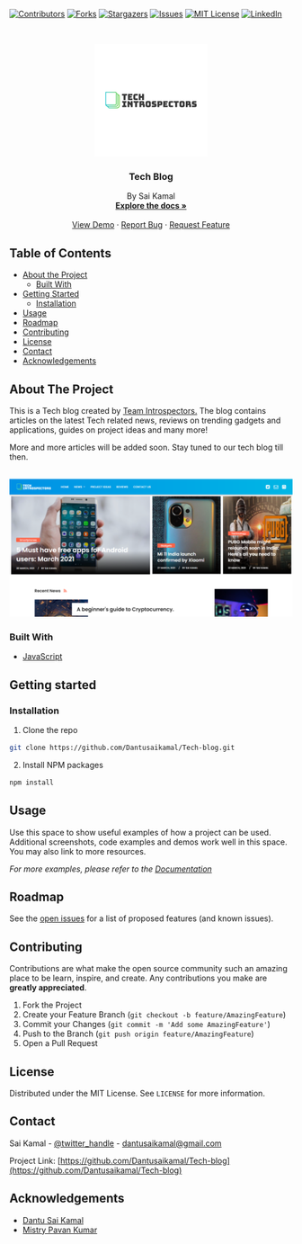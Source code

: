 
[![Contributors][contributors-shield]][contributors-url]
[![Forks][forks-shield]][forks-url]
[![Stargazers][stars-shield]][stars-url]
[![Issues][issues-shield]][issues-url]
[![MIT License][license-shield]][license-url]
[![LinkedIn][linkedin-shield]][linkedin-url]

<!-- PROJECT LOGO -->
<br />
<p align="center">
  <a href="https://github.com/Dantusaikamal/Tech-blog">
    <img src="images/logo-black.png" alt="Logo" width="200" height="200">
  </a>

  <h3 align="center">Tech Blog</h3>

  <p align="center">
    By Sai Kamal
    <br>
    <a href="https://github.com/Dantusaikamal/Tech-blog"><strong>Explore the docs »</strong></a>
    <br />
    <br />
    <a href="https://github.com/Dantusaikamal/Tech-blog">View Demo</a>
    ·
    <a href="https://github.com/Dantusaikamal/Tech-blog/issues">Report Bug</a>
    ·
    <a href="https://github.com/Dantusaikamal/Tech-blog/issues">Request Feature</a>
  </p>
</p>



<!-- TABLE OF CONTENTS -->
## Table of Contents

* [About the Project](#about-the-project)
  * [Built With](#built-with)
* [Getting Started](#getting-started)
  * [Installation](#installation)
* [Usage](#usage)
* [Roadmap](#roadmap)
* [Contributing](#contributing)
* [License](#license)
* [Contact](#contact)
* [Acknowledgements](#acknowledgements)



<!-- ABOUT THE PROJECT -->
## About The Project

This is a Tech blog created by <a href="https://www.youtube.com/channel/UCQV5B4b-PIXkzQq7XUSR_2A">Team Introspectors.<a> The blog contains articles on the latest Tech related news, reviews on trending gadgets and applications, guides on project ideas and many more!
  
  More and more articles will be added soon. Stay tuned to our tech blog till then.
<br><br>

![alt text](https://github.com/Dantusaikamal/Tech-blog/blob/main/images/version/version1.PNG?raw=true)



### Built With

* [JavaScript](https://github.com/topics/javascript)


## Getting started

### Installation

1. Clone the repo
```sh
git clone https://github.com/Dantusaikamal/Tech-blog.git
```
2. Install NPM packages
```sh
npm install
```


<!-- USAGE EXAMPLES -->
## Usage

Use this space to show useful examples of how a project can be used. Additional screenshots, code examples and demos work well in this space. You may also link to more resources.

_For more examples, please refer to the [Documentation](https://example.com)_



<!-- ROADMAP -->
## Roadmap

See the [open issues](https://github.com/Dantusaikamal/Tech-blog/issues) for a list of proposed features (and known issues).



<!-- CONTRIBUTING -->
## Contributing

Contributions are what make the open source community such an amazing place to be learn, inspire, and create. Any contributions you make are **greatly appreciated**.

1. Fork the Project
2. Create your Feature Branch (`git checkout -b feature/AmazingFeature`)
3. Commit your Changes (`git commit -m 'Add some AmazingFeature'`)
4. Push to the Branch (`git push origin feature/AmazingFeature`)
5. Open a Pull Request



<!-- LICENSE -->
## License

Distributed under the MIT License. See `LICENSE` for more information.



<!-- CONTACT -->
## Contact

Sai Kamal - [@twitter_handle](https://twitter.com/Saikamaldantu) - dantusaikamal@gmail.com

Project Link: [https://github.com/Dantusaikamal/Tech-blog](https://github.com/Dantusaikamal/Tech-blog)



<!-- ACKNOWLEDGEMENTS -->
## Acknowledgements

* [Dantu Sai Kamal](https://github.com/Dantusaikamal)
* [Mistry Pavan Kumar](https://github.com/mg143pavankumar)




<!-- MARKDOWN LINKS & IMAGES -->
<!-- https://www.markdownguide.org/basic-syntax/#reference-style-links -->
[contributors-shield]: https://img.shields.io/github/contributors/Dantusaikamal/Tech-blog.svg?style=flat-square
[contributors-url]: https://github.com/Dantusaikamal/Tech-blog/graphs/contributors
[forks-shield]: https://img.shields.io/github/forks/Dantusaikamal/Tech-blog.svg?style=flat-square
[forks-url]: https://github.com/Dantusaikamal/Tech-blog/network/members
[stars-shield]: https://img.shields.io/github/stars/Dantusaikamal/Tech-blog.svg?style=flat-square
[stars-url]: https://github.com/Dantusaikamal/Tech-blog/stargazers
[issues-shield]: https://img.shields.io/github/issues/Dantusaikamal/Tech-blog.svg?style=flat-square
[issues-url]: https://github.com/Dantusaikamal/Tech-blog/issues
[license-shield]: https://img.shields.io/github/license/Dantusaikamal/Tech-blog.svg?style=flat-square
[license-url]: https://github.com/Dantusaikamal/Tech-blog/blob/master/LICENSE.txt
[linkedin-shield]: https://img.shields.io/badge/-LinkedIn-black.svg?style=flat-square&logo=linkedin&colorB=555
[linkedin-url]: https://linkedin.com/in/Dantu-Sai-Kamal
[product-screenshot]: images/screenshot.png
